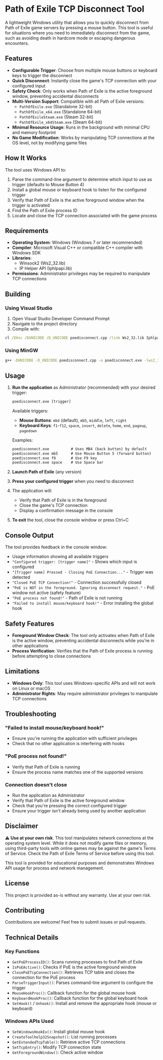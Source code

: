 # Path of Exile TCP Disconnect Tool

A lightweight Windows utility that allows you to quickly disconnect from Path of Exile game servers by pressing a mouse button. This tool is useful for situations where you need to immediately disconnect from the game, such as avoiding death in hardcore mode or escaping dangerous encounters.

## Features

- **Configurable Trigger**: Choose from multiple mouse buttons or keyboard keys to trigger the disconnect
- **Quick Disconnect**: Instantly close the game's TCP connection with your configured input
- **Safety Check**: Only works when Path of Exile is the active foreground window, preventing accidental disconnects
- **Multi-Version Support**: Compatible with all Path of Exile versions:
  - `PathOfExile.exe` (Standalone 32-bit)
  - `PathOfExile_x64.exe` (Standalone 64-bit)
  - `PathOfExileSteam.exe` (Steam 32-bit)
  - `PathOfExile_x64Steam.exe` (Steam 64-bit)
- **Minimal Resource Usage**: Runs in the background with minimal CPU and memory footprint
- **No Game Modification**: Works by manipulating TCP connections at the OS level, not by modifying game files

## How It Works

The tool uses Windows API to:
1. Parse the command-line argument to determine which input to use as trigger (defaults to Mouse Button 4)
2. Install a global mouse or keyboard hook to listen for the configured trigger
3. Verify that Path of Exile is the active foreground window when the trigger is activated
4. Find the Path of Exile process ID
5. Locate and close the TCP connection associated with the game process

## Requirements

- **Operating System**: Windows (Windows 7 or later recommended)
- **Compiler**: Microsoft Visual C++ or compatible C++ compiler with Windows SDK
- **Libraries**: 
  - Winsock2 (Ws2_32.lib)
  - IP Helper API (Iphlpapi.lib)
- **Permissions**: Administrator privileges may be required to manipulate TCP connections

## Building

### Using Visual Studio

1. Open Visual Studio Developer Command Prompt
2. Navigate to the project directory
3. Compile with:
```cmd
cl /EHsc /DUNICODE /D_UNICODE poedisconnect.cpp /link Ws2_32.lib Iphlpapi.lib
```

### Using MinGW

```cmd
g++ -DUNICODE -D_UNICODE poedisconnect.cpp -o poedisconnect.exe -lws2_32 -liphlpapi
```

## Usage

1. **Run the application** as Administrator (recommended) with your desired trigger:
   ```cmd
   poedisconnect.exe [trigger]
   ```
   
   Available triggers:
   - **Mouse Buttons**: `mb4` (default), `mb5`, `middle`, `left`, `right`
   - **Keyboard Keys**: `f1`-`f12`, `space`, `insert`, `delete`, `home`, `end`, `pageup`, `pagedown`
   
   Examples:
   ```cmd
   poedisconnect.exe          # Uses MB4 (back button) by default
   poedisconnect.exe mb5      # Use Mouse Button 5 (forward button)
   poedisconnect.exe f9       # Use F9 key
   poedisconnect.exe space    # Use Space bar
   ```

2. **Launch Path of Exile** (any version)

3. **Press your configured trigger** when you need to disconnect

4. The application will:
   - Verify that Path of Exile is in the foreground
   - Close the game's TCP connection
   - Display a confirmation message in the console

5. **To exit** the tool, close the console window or press Ctrl+C

## Console Output

The tool provides feedback in the console window:
- Usage information showing all available triggers
- `"Configured trigger: [trigger name]"` - Shows which input is configured
- `"[Trigger name] Pressed - Closing PoE Connection..."` - Trigger was detected
- `"Closed PoE TCP Connection!"` - Connection successfully closed
- `"PoE is NOT in the foreground. Ignoring disconnect request."` - PoE window not active (safety feature)
- `"PoE process not found!"` - Path of Exile is not running
- `"Failed to install mouse/keyboard hook!"` - Error installing the global hook

## Safety Features

- **Foreground Window Check**: The tool only activates when Path of Exile is the active window, preventing accidental disconnects while you're in other applications
- **Process Verification**: Verifies that the Path of Exile process is running before attempting to close connections

## Limitations

- **Windows Only**: This tool uses Windows-specific APIs and will not work on Linux or macOS
- **Administrator Rights**: May require administrator privileges to manipulate TCP connections

## Troubleshooting

### "Failed to install mouse/keyboard hook!"
- Ensure you're running the application with sufficient privileges
- Check that no other application is interfering with hooks

### "PoE process not found!"
- Verify that Path of Exile is running
- Ensure the process name matches one of the supported versions

### Connection doesn't close
- Run the application as Administrator
- Verify that Path of Exile is the active foreground window
- Check that you're pressing the correct configured trigger
- Ensure your trigger isn't already being used by another application

## Disclaimer

⚠️ **Use at your own risk**. This tool manipulates network connections at the operating system level. While it does not modify game files or memory, using third-party tools with online games may be against the game's Terms of Service. Check the Path of Exile Terms of Service before using this tool.

This tool is provided for educational purposes and demonstrates Windows API usage for process and network management.

## License

This project is provided as-is without any warranty. Use at your own risk.

## Contributing

Contributions are welcome! Feel free to submit issues or pull requests.

## Technical Details

### Key Functions

- `GetPoEProcessID()`: Scans running processes to find Path of Exile
- `IsPoEActive()`: Checks if PoE is the active foreground window
- `ClosePoETcpConnection()`: Retrieves TCP table and closes the connection for the PoE process
- `ParseTriggerInput()`: Parses command-line argument to configure the trigger
- `MouseHookProc()`: Callback function for the global mouse hook
- `KeyboardHookProc()`: Callback function for the global keyboard hook
- `SetHook()` / `Unhook()`: Install and remove the appropriate hook (mouse or keyboard)

### Windows APIs Used

- `SetWindowsHookEx()`: Install global mouse hook
- `CreateToolhelp32Snapshot()`: List running processes
- `GetExtendedTcpTable()`: Retrieve active TCP connections
- `SetTcpEntry()`: Modify TCP connection state
- `GetForegroundWindow()`: Check active window
